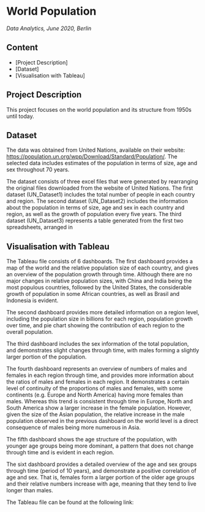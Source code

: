 # World Population

*Data Analytics, June 2020, Berlin*

## Content
* [Project Description]
* [Dataset]
* [Visualisation with Tableau]

## Project Description

This  project focuses on the world population and its structure from 1950s until today. 

## Dataset

The data was obtained from United Nations, available on their website: https://population.un.org/wpp/Download/Standard/Population/. The selected data includes estimates of the population in terms of size, age and sex throughout 70 years. 

The dataset consists of three excel files that were generated by rearranging the original files downloaded from the website of United Nations. 
The first dataset (UN_Dataset1) includes the total number of people in each country and region. 
The second dataset (UN_Dataset2) includes the information about the population in terms of size, age and sex in each country and region, as well as the growth of population every five years. 
The third dataset (UN_Dataset3) represents a table generated from the first two spreadsheets, arranged in 


## Visualisation with Tableau

The Tableau file consists of 6 dashboards. The first dashboard provides a map of the world and the relative population size of each country, and gives an overview of the population growth through time. Although there are no major changes in relative population sizes, with China and India being the most populous countries, followed by the United States, the considerable growth of population in some African countries, as well as Brasil and Indonesia is evident. 

The second dashboard provides more detailed information on a region level, including the population size in billions for each region, population growth over time, and pie chart showing the contribution of each region to the overall population. 

The third dashboard includes the sex information of the total population, and demonstrates slight changes through time, with males forming a slightly larger portion of the population. 

The fourth dashboard represents an overview of numbers of males and females in each region through time, and provides more information about the ratios of males and females in each region. It demonstrates a certain level of continuity of the proportions of males and females, with some continents (e.g. Europe and North America) having more females than males. Whereas this trend is consistent through time in Europe, North and South America show a larger increase in the female population. However, given the size of the Asian population, the relative increase in the male population observed in the previous dashboard on the world level is a direct consequence of males being more numerous in Asia. 

The fifth dashboard shows the age structure of the population, with younger age groups being more dominant, a pattern that does not change through time and is evident in each region.

The sixt dashboard provides a detailed overview of the age and sex groups through time (period of 10 years), and demonstrate a positive correlation of age and sex. That is, females form a larger portion of the older age groups and their relative numbers increase with age, meaning that they tend to live longer than males. 

The Tableau file can be found at the following link: 


